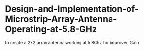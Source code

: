 # Design-and-Implementation-of-Microstrip-Array-Antenna-Operating-at-5.8-GHz
to create a 2*2 array antenna working at 5.8Ghz for improved Gain
